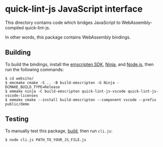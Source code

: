 
# quick-lint-js JavaScript interface

This directory contains code which bridges JavaScript to WebAssembly-compiled
quick-lint-js.

In other words, this package contains WebAssembly bindings.

## Building

To build the bindings, install the [emscripten SDK][emscripten-sdk], [Ninja][Ninja],
and [Node.js][Node.js], then run the following commands:

    $ cd website/
    $ emcmake cmake -S .. -B build-emscripten -G Ninja -DCMAKE_BUILD_TYPE=Release
    $ emmake ninja -C build-emscripten quick-lint-js-vscode quick-lint-js-vscode-licenses
    $ emmake cmake --install build-emscripten --component vscode --prefix public/demo

## Testing

To manually test this package, [build](#Building), then run `cli.js`:

    $ node cli.js PATH_TO_YOUR_JS_FILE.js

[Ninja]: https://ninja-build.org/
[Node.js]: https://nodejs.org/
[emscripten-sdk]: https://emscripten.org/docs/getting_started/downloads.html

```rust

```


